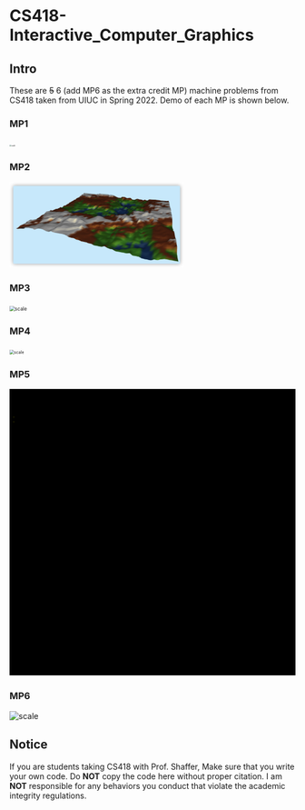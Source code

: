 # CS418-Interactive_Computer_Graphics

## Intro
These are ~~5~~ 6 (add MP6 as the extra credit MP) machine problems from CS418 taken from UIUC in Spring 2022. Demo of each MP is shown below.

### MP1

<img src="img/mp1.gif" alt="scale" style="zoom:20%;" />

### MP2

<img src="img/mp2.png" alt="scale" style="zoom:30%;" />

### MP3

<img src="img/mp3.gif" alt="scale" style="zoom:60%;" />

### MP4

<img src="img/mp4.gif" alt="scale" style="zoom:50%;" />

### MP5

<img src="img/mp5.gif" alt="scale" style="zoom:300%;" />

### MP6

<img src="img/mp6.gif" alt="scale" style="zoom:100%;" />

## Notice

If you are students taking CS418 with Prof. Shaffer, Make sure that you write your own code. Do **NOT** copy the code here without proper citation. I am **NOT** responsible for any behaviors you conduct that violate the academic integrity regulations. 
